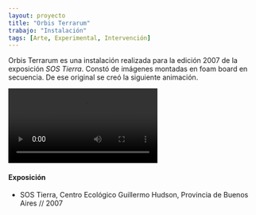 ```yaml
---
layout: proyecto
title: "Orbis Terrarum"
trabajo: "Instalación"
tags: [Arte, Experimental, Intervención]
---
```


Orbis Terrarum es una instalación realizada para la edición 2007 de la exposición *SOS Tierra*. Constó de imágenes montadas en foam board en secuencia. De ese original se creó la siguiente animación.

<video autoplay loop>
	<source src="{{ site.baseurl }}/img/2007-loop.mp4" type="video/mp4">
</video>

#### Exposición
- SOS Tierra, Centro Ecológico Guillermo Hudson, Provincia de Buenos Aires // 2007

